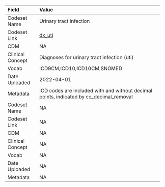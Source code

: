 |Field            |Value                                                                                   |
|:----------------|:---------------------------------------------------------------------------------------|
|Codeset Name     |Urinary tract infection                                                                 |
|Codeset Link     |[dx_uti](https://github.com/PEDSnet/Variable-Dictionary/blob/main/conditions/dx_uti.csv)|
|CDM              |NA                                                                                      |
|Clinical Concept |Diagnoses for urinary tract infection (uti)                                             |
|Vocab            |ICD9CM,ICD10,ICD10CM,SNOMED                                                             |
|Date Uploaded    |2022-04-01                                                                              |
|Metadata         |ICD codes are included with and without decimal points, indicated by cc_decimal_removal |
|Codeset Name     |NA                                                                                      |
|Codeset Link     |NA                                                                                      |
|CDM              |NA                                                                                      |
|Clinical Concept |NA                                                                                      |
|Vocab            |NA                                                                                      |
|Date Uploaded    |NA                                                                                      |
|Metadata         |NA                                                                                      |
